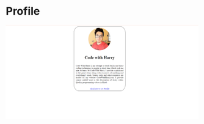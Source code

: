 <h1>Profile</h1>
<img src="https://github.com/SarvangiPatel/sp-projects/blob/main/profile/profile.png?raw=true">
